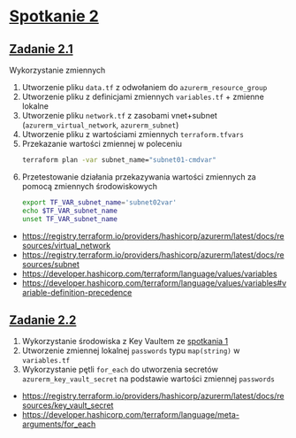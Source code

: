 # [Spotkanie 2](https://github.com/cloudstateu/kurs-iac-terraform/blob/master/Zjazd2/zadania.md)


## [Zadanie 2.1](./zadanie1)

Wykorzystanie zmiennych
1. Utworzenie pliku `data.tf` z odwołaniem do `azurerm_resource_group`
2. Utworzenie pliku z definicjami zmiennych `variables.tf` + zmienne lokalne
3. Utworzenie pliku `network.tf` z zasobami vnet+subnet (`azurerm_virtual_network`, `azurerm_subnet`)
4. Utworzenie pliku z wartościami zmiennych `terraform.tfvars`
5. Przekazanie wartości zmiennej w poleceniu
    ```bash
    terraform plan -var subnet_name="subnet01-cmdvar"
    ```
6. Przetestowanie działania przekazywania wartości zmiennych za pomocą zmiennych środowiskowych
    ```bash
    export TF_VAR_subnet_name='subnet02var'
    echo $TF_VAR_subnet_name
    unset TF_VAR_subnet_name
    ```

- https://registry.terraform.io/providers/hashicorp/azurerm/latest/docs/resources/virtual_network
- https://registry.terraform.io/providers/hashicorp/azurerm/latest/docs/resources/subnet
- https://developer.hashicorp.com/terraform/language/values/variables
- https://developer.hashicorp.com/terraform/language/values/variables#variable-definition-precedence


## [Zadanie 2.2](./zadanie2)

1. Wykorzystanie środowiska z Key Vaultem ze [spotkania 1](../spotkanie1/zadanie2/)
2. Utworzenie zmiennej lokalnej `passwords` typu `map(string)` w `variables.tf`
3. Wykorzystanie pętli `for_each` do utworzenia secretów `azurerm_key_vault_secret` na podstawie wartości zmiennej `passwords`


- https://registry.terraform.io/providers/hashicorp/azurerm/latest/docs/resources/key_vault_secret
- https://developer.hashicorp.com/terraform/language/meta-arguments/for_each
